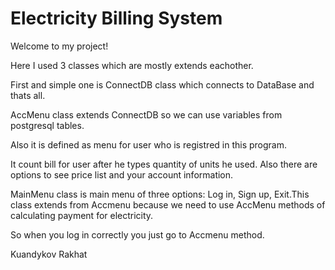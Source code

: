 # Electricity Billing System

Welcome to my project!

Here I used 3 classes which are mostly extends eachother.

First and simple one is ConnectDB class which connects to DataBase and thats all.

AccMenu class extends ConnectDB so we can use variables from postgresql tables.

Also it is defined as menu for user who is registred in this program. 

It count bill for user after he types quantity of units he used. Also there are options to see price list and your account information.

MainMenu class is main menu of three options: Log in, Sign up, Exit.This class extends from Accmenu because we need to use AccMenu methods of calculating payment for electricity.

So when you log in correctly you just go to Accmenu method.

Kuandykov Rakhat

